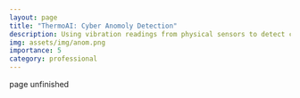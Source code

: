 ```yaml
---
layout: page
title: "ThermoAI: Cyber Anomoly Detection"
description: Using vibration readings from physical sensors to detect cyber threat anomalies.
img: assets/img/anom.png
importance: 5
category: professional
---
```


page unfinished
